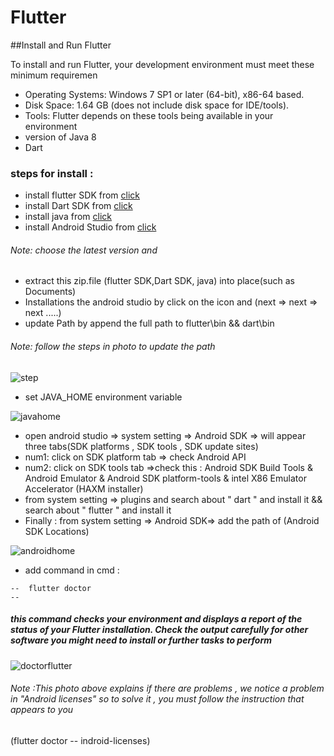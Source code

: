 # Flutter


##Install and Run Flutter

To install and run Flutter, your development environment must meet these minimum requiremen

 - Operating Systems: Windows 7 SP1 or later (64-bit), x86-64 based.
 - Disk Space: 1.64 GB (does not include disk space for IDE/tools).
 - Tools: Flutter depends on these tools being available in your environment 
 - version of Java 8 
 - Dart
 
 ### steps for install  : 
 - install flutter SDK from [click](https://storage.googleapis.com/flutter_infra_release/releases/stable/windows/flutter_windows_2.5.3-stable.zip)
 - install Dart SDK from  [click](https://storage.googleapis.com/dart-archive/channels/stable/release/2.14.4/sdk/dartsdk-windows-x64-release.zip)
 - install java from [click](https://download.oracle.com/java/17/latest/jdk-17_windows-x64_bin.exe)
 - install Android Studio from [click](https://visualstudio.microsoft.com/thank-you-downloading-visual-studio/?sku=Community&rel=17)
 
 ###### Note: choose the latest version and 
 - extract this zip.file (flutter SDK,Dart SDK, java) into place(such as Documents) 
 - Installations the android studio by click on the icon and  (next => next => next .....)
 - update Path by append the full path to flutter\bin && dart\bin
 ###### Note: follow the steps in photo to update the path 
 
 ![step](https://user-images.githubusercontent.com/92294502/143201113-0defb188-c787-4886-a7e1-b732fcee5156.png)

 
 - set JAVA_HOME environment variable 
 
 
 ![javahome](https://user-images.githubusercontent.com/92294502/143201178-a9206dde-5216-4c37-af4a-4b722afe67b2.png)

 - open android studio => system setting => Android SDK => will appear three tabs(SDK platforms , SDK tools , SDK update sites) 
  - num1: click on SDK platform tab => check Android API
  - num2: click on  SDK tools tab =>check this : Android SDK Build Tools & Android Emulator & Android SDK platform-tools & intel X86 Emulator Accelerator (HAXM installer)
 - from  system setting => plugins and search about " dart " and install it && search about " flutter " and install it
 - Finally : from  system setting => Android SDK=> 
 add the path of (Android SDK Locations)
  
  
  ![androidhome](https://user-images.githubusercontent.com/92294502/143201256-01df3a3a-408d-4062-8b8f-a6ad7d9e97c9.png)

 - add command in cmd : 
 
 ```
--  flutter doctor
-- 
```
 
##### this command checks your environment and displays a report of the status of your Flutter installation. Check the output carefully for other software you might need to install or further tasks to perform 
 
![doctorflutter](https://user-images.githubusercontent.com/92294502/143201312-2c13bbb2-79d0-45cd-a4f5-fb53a02218a1.png)

###### Note :This photo above  explains if there are problems , we notice a problem in "Android licenses" so to solve it , you must follow the instruction that appears to you
(flutter doctor -- indroid-licenses)
